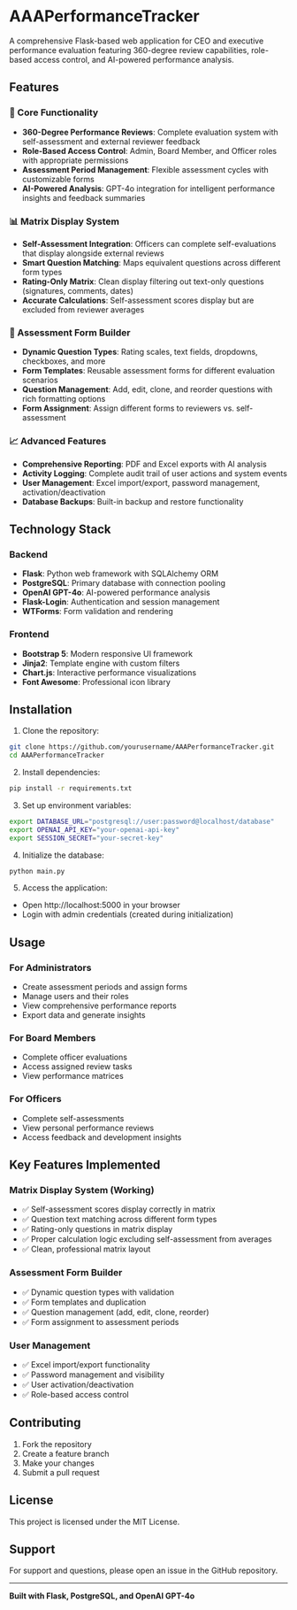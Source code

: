 # AAAPerformanceTracker

A comprehensive Flask-based web application for CEO and executive performance evaluation featuring 360-degree review capabilities, role-based access control, and AI-powered performance analysis.

## Features

### 🎯 Core Functionality
- **360-Degree Performance Reviews**: Complete evaluation system with self-assessment and external reviewer feedback
- **Role-Based Access Control**: Admin, Board Member, and Officer roles with appropriate permissions
- **Assessment Period Management**: Flexible assessment cycles with customizable forms
- **AI-Powered Analysis**: GPT-4o integration for intelligent performance insights and feedback summaries

### 📊 Matrix Display System
- **Self-Assessment Integration**: Officers can complete self-evaluations that display alongside external reviews
- **Smart Question Matching**: Maps equivalent questions across different form types
- **Rating-Only Matrix**: Clean display filtering out text-only questions (signatures, comments, dates)
- **Accurate Calculations**: Self-assessment scores display but are excluded from reviewer averages

### 🔧 Assessment Form Builder
- **Dynamic Question Types**: Rating scales, text fields, dropdowns, checkboxes, and more
- **Form Templates**: Reusable assessment forms for different evaluation scenarios
- **Question Management**: Add, edit, clone, and reorder questions with rich formatting options
- **Form Assignment**: Assign different forms to reviewers vs. self-assessment

### 📈 Advanced Features
- **Comprehensive Reporting**: PDF and Excel exports with AI analysis
- **Activity Logging**: Complete audit trail of user actions and system events
- **User Management**: Excel import/export, password management, activation/deactivation
- **Database Backups**: Built-in backup and restore functionality

## Technology Stack

### Backend
- **Flask**: Python web framework with SQLAlchemy ORM
- **PostgreSQL**: Primary database with connection pooling
- **OpenAI GPT-4o**: AI-powered performance analysis
- **Flask-Login**: Authentication and session management
- **WTForms**: Form validation and rendering

### Frontend
- **Bootstrap 5**: Modern responsive UI framework
- **Jinja2**: Template engine with custom filters
- **Chart.js**: Interactive performance visualizations
- **Font Awesome**: Professional icon library

## Installation

1. Clone the repository:
```bash
git clone https://github.com/yourusername/AAAPerformanceTracker.git
cd AAAPerformanceTracker
```

2. Install dependencies:
```bash
pip install -r requirements.txt
```

3. Set up environment variables:
```bash
export DATABASE_URL="postgresql://user:password@localhost/database"
export OPENAI_API_KEY="your-openai-api-key"
export SESSION_SECRET="your-secret-key"
```

4. Initialize the database:
```bash
python main.py
```

5. Access the application:
- Open http://localhost:5000 in your browser
- Login with admin credentials (created during initialization)

## Usage

### For Administrators
- Create assessment periods and assign forms
- Manage users and their roles
- View comprehensive performance reports
- Export data and generate insights

### For Board Members
- Complete officer evaluations
- Access assigned review tasks
- View performance matrices

### For Officers
- Complete self-assessments
- View personal performance reviews
- Access feedback and development insights

## Key Features Implemented

### Matrix Display System (Working)
- ✅ Self-assessment scores display correctly in matrix
- ✅ Question text matching across different form types
- ✅ Rating-only questions in matrix display
- ✅ Proper calculation logic excluding self-assessment from averages
- ✅ Clean, professional matrix layout

### Assessment Form Builder
- ✅ Dynamic question types with validation
- ✅ Form templates and duplication
- ✅ Question management (add, edit, clone, reorder)
- ✅ Form assignment to assessment periods

### User Management
- ✅ Excel import/export functionality
- ✅ Password management and visibility
- ✅ User activation/deactivation
- ✅ Role-based access control

## Contributing

1. Fork the repository
2. Create a feature branch
3. Make your changes
4. Submit a pull request

## License

This project is licensed under the MIT License.

## Support

For support and questions, please open an issue in the GitHub repository.

---

**Built with Flask, PostgreSQL, and OpenAI GPT-4o**